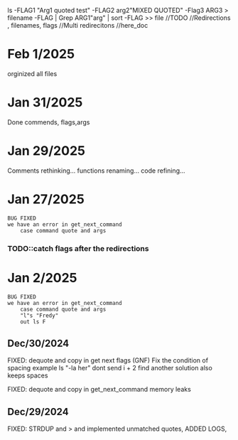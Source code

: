 ls -FLAG1 "Arg1 quoted test" -FLAG2 arg2"MIXED QUOTED" -Flag3 ARG3 > filename -FLAG | Grep ARG1"arg" | sort -FLAG >> file
//TODO 
    //Redirections , filenames, flags
    //Multi redirecitons
    //here_doc
# Feb 1/2025
   orginized all files
# Jan 31/2025
   Done commends, flags,args
# Jan 29/2025
   Comments rethinking...
   functions renaming...
   code refining...
   
# Jan 27/2025
    BUG FIXED 
    we have an error in get_next_command 
        case command quote and args

### TODO::catch flags after the redirections
# Jan 2/2025
    BUG FIXED 
    we have an error in get_next_command 
        case command quote and args
        "l"s "Fredy"
        out ls F
## Dec/30/2024

FIXED: 
    dequote and copy in get next flags (GNF)
    Fix the condition of spacing example    ls "-la her"
            dont send i + 2 find another solution also keeps spaces

FIXED: 
    dequote and copy in get_next_command
    memory leaks
## Dec/29/2024
FIXED: STRDUP and > and implemented unmatched quotes, ADDED LOGS,